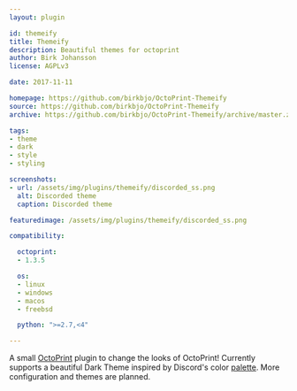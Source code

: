 ```yaml
---
layout: plugin

id: themeify
title: Themeify
description: Beautiful themes for octoprint
author: Birk Johansson
license: AGPLv3

date: 2017-11-11

homepage: https://github.com/birkbjo/OctoPrint-Themeify
source: https://github.com/birkbjo/OctoPrint-Themeify
archive: https://github.com/birkbjo/OctoPrint-Themeify/archive/master.zip

tags:
- theme
- dark
- style
- styling

screenshots:
- url: /assets/img/plugins/themeify/discorded_ss.png
  alt: Discorded theme
  caption: Discorded theme

featuredimage: /assets/img/plugins/themeify/discorded_ss.png

compatibility:

  octoprint:
  - 1.3.5

  os:
  - linux
  - windows
  - macos
  - freebsd

  python: ">=2.7,<4"

---
```


A small [OctoPrint](https://github.com/foosel/OctoPrint) plugin to change the looks of OctoPrint!
Currently supports a beautiful Dark Theme inspired by Discord's color [palette](https://discordapp.com/branding). More configuration and themes are planned.

